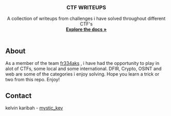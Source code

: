 <div id="top"></div>
<!--
*** Thanks for checking out the Best-README-Template. If you have a suggestion
*** that would make this better, please fork the repo and create a pull request
*** or simply open an issue with the tag "enhancement".
*** Don't forget to give the project a star!
*** Thanks again! Now go create something AMAZING! :D
-->



<!-- PROJECT SHIELDS -->
<!--
*** I'm using markdown "reference style" links for readability.
*** Reference links are enclosed in brackets [ ] instead of parentheses ( ).
*** See the bottom of this document for the declaration of the reference variables
*** for contributors-url, forks-url, etc. This is an optional, concise syntax you may use.
*** https://www.markdownguide.org/basic-syntax/#reference-style-links



<!-- PROJECT LOGO -->
<br />
<div align="center">
  <a href="https://github.com/mystickev/CTFwriteups">
  </a>

  <h3 align="center">CTF WRITEUPS</h3>

  <p align="center">
    A collection of writeups from challenges i have solved throughout different CTF's
    <br />
    <a href="https://github.com/mystickev/CTFwriteups"><strong>Explore the docs »</strong></a>
    <br />
    <br />
  </p>
</div>




<!-- ABOUT THE PROJECT -->
## About
As a member of the team [fr334aks](https://github.com/fr334aks) , i have had the opportunity to play in alot of CTFs, some local and some international. DFIR, Crypto, OSINT and web are some of the categories i enjoy solving. Hope you learn a trick or two from this repo. Enjoy!


<!-- CONTACT -->
## Contact

kelvin karibah - [mystic_kev](https://twitter.com/mystic_kev)


